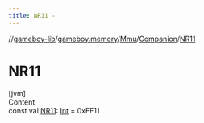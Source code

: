 ```yaml
---
title: NR11 -
---
```

//[gameboy-lib](../../../index.md)/[gameboy.memory](../../index.md)/[Mmu](../index.md)/[Companion](index.md)/[NR11](-n-r11.md)



# NR11  
[jvm]  
Content  
const val [NR11](-n-r11.md): [Int](https://kotlinlang.org/api/latest/jvm/stdlib/kotlin/-int/index.html) = 0xFF11  



